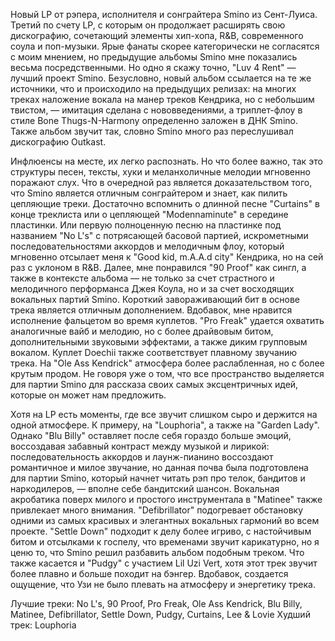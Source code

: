 Новый LP от рэпера, исполнителя и сонграйтера Smino из Сент-Луиса. Третий по счету LP, с которым он продолжает расширять свою дискографию, сочетающий элементы хип-хопа, R&B, современного соула и поп-музыки. Ярые фанаты скорее категорически не согласятся с моим мнением, но предыдущие альбомы Smino мне показались весьма посредственными. Но одно я скажу точно, "Luv 4 Rent" — лучший проект Smino. Безусловно, новый альбом ссылается на те же источники, что и происходило на предыдущих релизах: на многих треках наложение вокала на манер треков Кендрика, но с небольшим твистом, — имитация сделана с нововведениями, а триплет-флоу в стиле Bone Thugs-N-Harmony определенно заложен в ДНК Smino. Также альбом звучит так, словно Smino много раз переслушивал дискографию Outkast.

Инфлюенсы на месте, их легко распознать. Но что более важно, так это структуры песен, тексты, хуки и меланхоличные мелодии мгновенно поражают слух. Что в очередной раз является доказательством того, что Smino является отличным сонграйтером и знает, как пилить цепляющие треки. Достаточно вспомнить о длинной песне "Curtains" в конце треклиста или о цепляющей "Modennaminute" в середине пластинки. Или первую полноценную песню на пластинке под названием "No L's" с потрясающей басовой партией, искрометными последовательностями аккордов и мелодичным флоу, который мгновенно отсылает меня к "Good kid, m.A.A.d city" Кендрика, но на сей раз с уклоном в R&B. Далее, мне понравился "90 Proof" как сингл, а также в контексте альбома — не только за счет страстного и мелодичного перформанса Джея Коула, но и за счет восходящих вокальных партий Smino. Короткий завораживающий бит в основе трека является отличным дополнением. Вдобавок, мне нравится исполнение фальцетом во время куплетов. "Pro Freak" удается охватить аналогичные вайб и мелодию, но с более драйвовым битом, дополнительными звуковыми эффектами, а также диким групповым вокалом. Куплет Doechii также соответствует плавному звучанию трека. На "Ole Ass Kendrick" атмосфера более раслабленная, но с более крутым продом. Не говоря уже о том, что все пространство выделяется для партии Smino для рассказа своих самых эксцентричных идей, которые он может нам предложить.

Хотя на LP есть моменты, где все звучит слишком сыро и держится на одной атмосфере. К примеру, на "Louphoria", а также на "Garden Lady". Однако "Blu Billy" оставляет после себя гораздо больше эмоций, воссоздавая забавный контраст между музыкой и лирикой: последовательность аккордов и лаунж-пианино воссоздают романтичное и милое звучание, но данная почва была подготовлена для партии Smino, который начнет читать рэп про телок, бандитов и наркодилеров, — вполне себе бандитский шансон. Вокальная акробатика поверх милого и простого инструментала в "Matinee" также привлекает много внимания. "Defibrillator" подогревает обстановку одними из самых красивых и элегантных вокальных гармоний во всем проекте. "Settle Down" подходит к делу более игриво, с настойчивым битом и отсылками к госпелу, что временами звучит карикатурно, но я ценю то, что Smino решил разбавить альбом подобным треком. Что также касается и "Pudgy" с участием Lil Uzi Vert, хотя этот трек звучит более плавно и больше походит на бэнгер. Вдобавок, создается ощущение, что Узи не было плевать на атмосферу и энергетику трека.

Лучшие треки: No L's, 90 Proof, Pro Freak, Ole Ass Kendrick, Blu Billy, Matinee, Defibrillator, Settle Down, Pudgy, Curtains, Lee & Lovie
Худший трек: Louphoria
